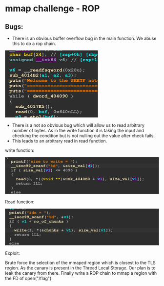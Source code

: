 # mmap challenge - ROP

## Bugs:

* There is an obvious buffer overflow bug in the main function. We abuse this to do a rop chain.

![](./pic1.png)

* There is a not so obvious bug which will allow us to read arbitrary number of bytes. As in the write function it is taking the input and checking the condition but is not nulling out the value after check fails. 
* This leads to an arbitrary read in read function.

write function:

![](./pic2.png)

Read function:

![](./pic3.png)

Exploit:

Brute force the selection of the mmaped region which is closest to the TLS region. As the canary is present in the Thread Local Storage. Our plan is to leak the canary from there. Finally write a ROP chain to mmap a region with the FD of open("/flag").